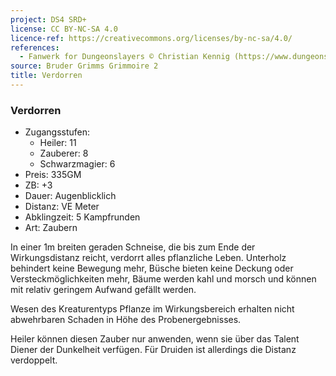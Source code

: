 ```yaml
---
project: DS4 SRD+
license: CC BY-NC-SA 4.0
licence-ref: https://creativecommons.org/licenses/by-nc-sa/4.0/
references: 
  - Fanwerk for Dungeonslayers © Christian Kennig (https://www.dungeonslayers.net/)
source: Bruder Grimms Grimmoire 2
title: Verdorren
---
```


### Verdorren

- Zugangsstufen:
  - Heiler: 11
  - Zauberer: 8
  - Schwarzmagier: 6
- Preis: 335GM
- ZB: +3
- Dauer: Augenblicklich
- Distanz: VE Meter
- Abklingzeit: 5 Kampfrunden
- Art: Zaubern

In einer 1m breiten geraden Schneise, die bis zum Ende der Wirkungsdistanz reicht, verdorrt alles pflanzliche Leben. Unterholz behindert keine Bewegung mehr, Büsche bieten keine Deckung oder Versteckmöglichkeiten mehr, Bäume werden kahl und morsch und können mit relativ geringem Aufwand gefällt werden.

Wesen des Kreaturentyps Pflanze im Wirkungsbereich erhalten nicht abwehrbaren Schaden in Höhe des Probenergebnisses.

Heiler können diesen Zauber nur anwenden, wenn sie über das Talent Diener der Dunkelheit verfügen. Für Druiden ist allerdings die Distanz verdoppelt.

